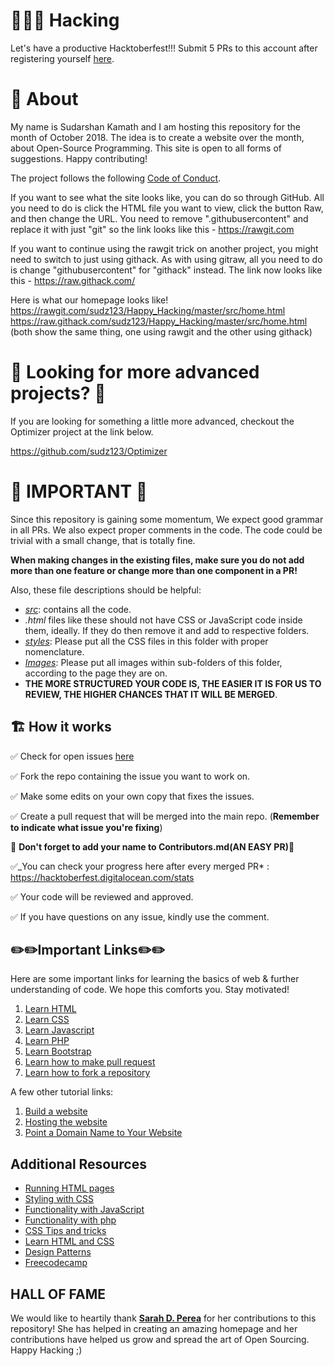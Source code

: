 # :tada::tada::smile: Hacking

Let's have a productive Hacktoberfest!!! Submit 5 PRs to this account after registering yourself [here](https://hacktoberfest.digitalocean.com/).
##
# :construction_worker: About

My name is Sudarshan Kamath and I am hosting this repository for the month of October 2018. The idea is to create a website over the month, about Open-Source Programming. This site is open to all forms of suggestions. Happy contributing!

The project follows the following [Code of Conduct](CODE_OF_CONDUCT.md).

If you want to see what the site looks like, you can do so through GitHub. All you need to do is click the HTML file you want to view, click the button Raw, and then change the URL. You need to remove ".githubusercontent" and replace it with just "git" so the link looks like this - https://rawgit.com

If you want to continue using the rawgit trick on another project, you might need to switch to just using githack. As with using gitraw, all you need to do is change "githubusercontent" for "githack" instead.  The link now looks like this - https://raw.githack.com/

Here is what our homepage looks like!
https://rawgit.com/sudz123/Happy_Hacking/master/src/home.html
https://raw.githack.com/sudz123/Happy_Hacking/master/src/home.html
(both show the same thing, one using rawgit and the other using githack)

# :bookmark: Looking for more advanced projects? :bookmark:

If you are looking for something a little more advanced, checkout the Optimizer project at the link below.

https://github.com/sudz123/Optimizer

# :bookmark: IMPORTANT :bookmark:

Since this repository is gaining some momentum, We expect good grammar in all PRs. We also expect proper comments in the code. The code could be trivial with a small change, that is totally fine.

**When making changes in the existing files, make sure you do not add more than one feature or change more than one component in a PR!**

Also, these file descriptions should be helpful:

- [_src_](./src): contains all the code.
- _.html_ files like these should not have CSS or JavaScript code inside them, ideally. If they do then remove it and add to respective folders.
- [_styles_](./src/style): Please put all the CSS files in this folder with proper nomenclature.
- [_Images_](./img): Please put all images within sub-folders of this folder, according to the page they are on.
- **THE MORE STRUCTURED YOUR CODE IS, THE EASIER IT IS FOR US TO REVIEW, THE HIGHER CHANCES THAT IT WILL BE MERGED**.

## :building_construction: How it works

:white_check_mark:
Check for open issues [here](https://github.com/search?q=label:hacktoberfest+state:open+type:issue)

:white_check_mark:
Fork the repo containing the issue you want to work on.

:white_check_mark:
Make some edits on your own copy that fixes the issues.

:white_check_mark:
Create a pull request that will be merged into the main repo.
(**Remember to indicate what issue you're fixing**)

:rotating_light:
**Don't forget to add your name to Contributors.md(AN EASY PR)**:rotating_light:

:white_check_mark:\_You can check your progress here after every merged PR* : https://hacktoberfest.digitalocean.com/stats

:white_check_mark: Your code will be reviewed and approved.

:white_check_mark: If you have questions on any issue, kindly use the comment.

## :pencil2::pencil2:Important Links:pencil2::pencil2:

Here are some important links for learning the basics of web & further understanding of code. We hope this comforts you. Stay motivated!

1. [Learn HTML](https://www.w3schools.com/html/)
2. [Learn CSS](https://www.w3schools.com/Css/)
3. [Learn Javascript](https://www.w3schools.com/js/)
4. [Learn PHP](https://www.w3schools.com/php/)
5. [Learn Bootstrap](https://www.w3schools.com/bootstrap/)
6. [Learn how to make pull request](https://help.github.com/articles/creating-a-pull-request/)
7. [Learn how to fork a repository](https://help.github.com/articles/fork-a-repo/)

A few other tutorial links:

1. [Build a website](https://www.w3schools.com/howto/howto_website.asp)
2. [Hosting the website](https://gist.github.com/TylerFisher/6127328)
3. [Point a Domain Name to Your Website](https://www.thesitewizard.com/domain/point-domain-name-website.shtml)

## Additional Resources

- [Running HTML pages](./src/README-HTML.md)
- [Styling with CSS](./src/style/README-CSS.md)
- [Functionality with JavaScript](./src/scripts/README-JS.md)
- [Functionality with php](./src/php/README.md)
- [CSS Tips and tricks](https://css-tricks.com)
- [Learn HTML and CSS](https://www.oreilly.com)
- [Design Patterns](https://github.com/kamranahmedse/design-patterns-for-humans)
- [Freecodecamp](https://www.freecodecamp.org/)

## HALL OF FAME

We would like to heartily thank **[Sarah D. Perea](https://github.com/sarahperea)** for her contributions to this repository! She has helped in creating an amazing homepage and her contributions have helped us grow and spread the art of Open Sourcing. Happy Hacking ;)
